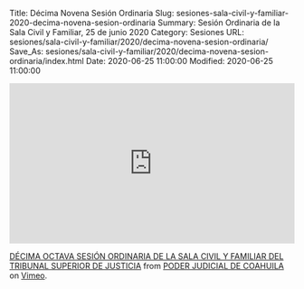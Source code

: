 Title: Décima Novena Sesión Ordinaria
Slug: sesiones-sala-civil-y-familiar-2020-decima-novena-sesion-ordinaria
Summary: Sesión Ordinaria de la Sala Civil y Familiar, 25 de junio 2020
Category: Sesiones
URL: sesiones/sala-civil-y-familiar/2020/decima-novena-sesion-ordinaria/
Save_As: sesiones/sala-civil-y-familiar/2020/decima-novena-sesion-ordinaria/index.html
Date: 2020-06-25 11:00:00
Modified: 2020-06-25 11:00:00


<div style="padding:56.25% 0 0 0;position:relative;"><iframe src="https://player.vimeo.com/video/431522273" style="position:absolute;top:0;left:0;width:100%;height:100%;" frameborder="0" allow="autoplay; fullscreen" allowfullscreen></iframe></div><script src="https://player.vimeo.com/api/player.js"></script> <p><a href="https://vimeo.com/431522273">DÉCIMA OCTAVA SESIÓN ORDINARIA DE LA SALA CIVIL Y FAMILIAR DEL TRIBUNAL SUPERIOR DE JUSTICIA</a> from <a href="https://vimeo.com/user103229504">PODER JUDICIAL DE COAHUILA</a> on <a href="https://vimeo.com">Vimeo</a>.</p>


